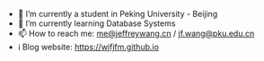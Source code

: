 <!--
**arugal/arugal** is a ✨ _special_ ✨ repository because its `README.md` (this file) appears on your GitHub profile.

Here are some ideas to get you started:

- 🔭 I’m currently working on ...
- 🌱 I’m currently learning ...
- 👯 I’m looking to collaborate on ...
- 🤔 I’m looking for help with ...
- 💬 Ask me about ...
- 📫 How to reach me: ...
- 😄 Pronouns: ...
- ⚡ Fun fact: ...
-->

- 🔭 I’m currently a student in Peking University - Beijing
- 🌱 I’m currently learning Database Systems
- 📫 How to reach me: me@jeffreywang.cn / jf.wang@pku.edu.cn
- ℹ️ Blog website: https://wjfjfm.github.io
